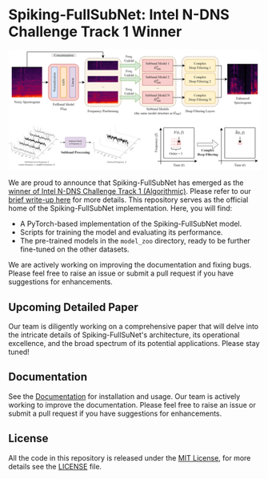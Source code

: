 # Spiking-FullSubNet: Intel N-DNS Challenge Track 1 Winner

![Spiking-FullSubNet](./project_image.png)

We are proud to announce that Spiking-FullSubNet has emerged as the [winner of Intel N-DNS Challenge Track 1 (Algorithmic)](https://intel-ncl.atlassian.net/wiki/spaces/INRC/blog/2023/12/01/2027225099/INRC+Forum+12+12+2023.+Clairaudience+Intel+N-DNS+Challenge+Track+1+Algorithmic+Winner.). Please refer to our [brief write-up here](./Spiking-FullSubNet.pdf) for more details. This repository serves as the official home of the Spiking-FullSubNet implementation. Here, you will find:

- A PyTorch-based implementation of the Spiking-FullSubNet model.
- Scripts for training the model and evaluating its performance.
- The pre-trained models in the `model_zoo` directory, ready to be further fine-tuned on the other datasets.

We are actively working on improving the documentation and fixing bugs. Please feel free to raise an issue or submit a pull request if you have suggestions for enhancements.

## Upcoming Detailed Paper

Our team is diligently working on a comprehensive paper that will delve into the intricate details of Spiking-FullSuNet's architecture, its operational excellence, and the broad spectrum of its potential applications. Please stay tuned!

## Documentation

See the [Documentation](https://haoxiangsnr.github.io/spiking-fullsubnet/) for installation and usage. Our team is actively working to improve the documentation. Please feel free to raise an issue or submit a pull request if you have suggestions for enhancements.

## License

All the code in this repository is released under the [MIT License](https://opensource.org/licenses/MIT), for more details see the [LICENSE](LICENSE) file.